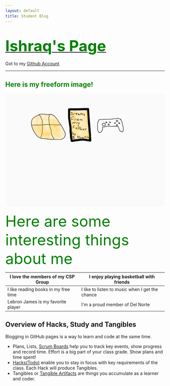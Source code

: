 ```yaml
---
layout: default
title: Student Blog
---
```



# **<u><font size =100px style ="color:green">Ishraq's Page</font></u>**

Got to my [Github Account](https://github.com/Ishraqh1)

---

## <strong style="color:green">Here is my freeform image!</strong>
![Freeform](images/ink.png)

<font size =25px style="color:green">Here are some interesting things about me</font>


| I love the members of my CSP Group      | I enjoy playing basketball with friends |
| ----------- | ----------- |
| I like reading books in my free time      | I like to listen to music when I get the chance       |
| Lebron James is my favorite player   | I'm a proud member of Del Norte        |




## Overview of Hacks, Study and Tangibles
Blogging in GitHub pages is a way to learn and code at the same time. 

- Plans, Lists, [Scrum Boards](https://clickup.com/blog/scrum-board/) help you to track key events, show progress and record time.  Effort is a big part of your class grade.  Show plans and time spent!
- [Hacks(Todo)](https://levelup.gitconnected.com/six-ultimate-daily-hacks-for-every-programmer-60f5f10feae) enable you to stay in focus with key requirements of the class.  Each Hack will produce Tangibles.
- Tangibles or [Tangible Artifacts](https://en.wikipedia.org/wiki/Artifact_(software_development)) are things you accumulate as a learner and coder. 


